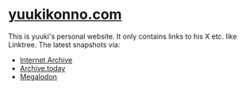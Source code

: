 # [yuukikonno.com](https://yuukikonno.com/)

This is yuuki's personal website. It only contains links to his X etc. like Linktree. The latest snapshots via:

* [Internet Archive](https://web.archive.org/web/20231104131102/https://yuukikonno.com/)
* [Archive.today](https://archive.today/2023.11.04-131112/https://yuukikonno.com/)
* [Megalodon](https://megalodon.jp/2023-1104-2211-06/https://yuukikonno.com:443/)
